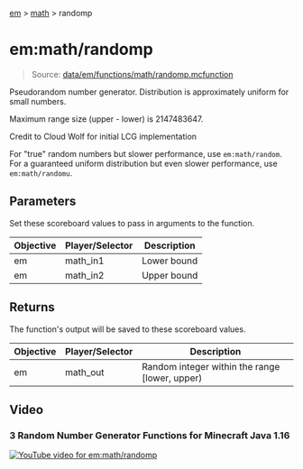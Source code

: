 [em](../../em.md) > [math](../math.md) > randomp

# em:math/randomp

> Source: [data/em/functions/math/randomp.mcfunction](../../../data/em/functions/math/randomp.mcfunction)

Pseudorandom number generator. Distribution is approximately uniform for small numbers.

Maximum range size (upper - lower) is 2147483647.

Credit to Cloud Wolf for initial LCG implementation

For "true" random numbers but slower performance, use `em:math/random`. For a guaranteed uniform distribution but even slower performance, use `em:math/randomu`.

## Parameters

Set these scoreboard values to pass in arguments to the function.

| Objective | Player/Selector | Description |
| --------- | --------------- | ----------- |
| em        | math_in1        | Lower bound |
| em        | math_in2        | Upper bound |

## Returns

The function's output will be saved to these scoreboard values.

| Objective | Player/Selector | Description                                    |
| --------- | --------------- | ---------------------------------------------- |
| em        | math_out        | Random integer within the range [lower, upper) |

## Video

### 3 Random Number Generator Functions for Minecraft Java 1.16

[![YouTube video for em:math/randomp](https://i3.ytimg.com/vi/LNFgu_qithk/maxresdefault.jpg)](https://www.youtube.com/watch?v=LNFgu_qithk)
